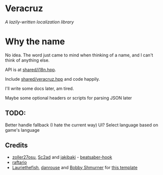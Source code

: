 # Veracruz
_A lazily-written localization library_

# Why the name
No idea. The word just came to mind when thinking of a name, and I can't think of anything else.

API is at [shared/i18n.hpp](shared/i18n.hpp).

Include [shared/veracruz.hpp](shared/i18n.hpp) and code happily.

I'll write some docs later, am tired.

Maybe some optional headers or scripts for parsing JSON later

## TODO:
Better handle fallback (I hate the current way)
UI?
Select language based on game's language

## Credits

* [zoller27osu](https://github.com/zoller27osu), [Sc2ad](https://github.com/Sc2ad) and [jakibaki](https://github.com/jakibaki) - [beatsaber-hook](https://github.com/sc2ad/beatsaber-hook)
* [raftario](https://github.com/raftario)
* [Lauriethefish](https://github.com/Lauriethefish), [danrouse](https://github.com/danrouse) and [Bobby Shmurner](https://github.com/BobbyShmurner) for [this template](https://github.com/Lauriethefish/quest-mod-template)
